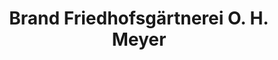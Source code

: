 ---
title: "Brand Friedhofsgärtnerei O. H. Meyer"
url: /lueneburg/brand-friedhofsgaertnerei-o-h-meyer/
shop: Blumen
---